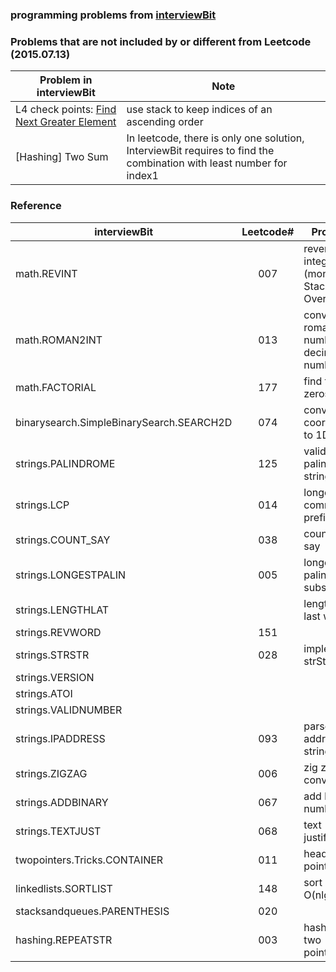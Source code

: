 ### programming problems from [interviewBit](http://www.interviewbit.com/dashboard/)

### Problems that are not included by or different from Leetcode (2015.07.13)
| Problem in interviewBit |          Note       |
| ----------------------- | --------------------| 
| L4 check points: [Find Next Greater Element](http://www.interviewbit.com/courses/programming/topics/stacks-and-queues/problems/nextgreater/) | use stack to keep indices of an ascending order |
| [Hashing] Two Sum | In leetcode, there is only one solution, InterviewBit requires to find the combination with least number for index1 |

### Reference

|   interviewBit    | Leetcode# |    Problem    |
| ----------------- | :-------: | ------------- |
| math.REVINT       | 007       | reverse integer (monitor Stack Overflow) |
| math.ROMAN2INT    | 013       | convert roman number to decimal number |
| math.FACTORIAL    | 177       | find trailing zeros in n! |
| binarysearch.SimpleBinarySearch.SEARCH2D | 074 | convert 2D coordinates to 1D index | 
| strings.PALINDROME | 125       | validate palindrome string |
| strings.LCP       | 014       | longest common prefix |
| strings.COUNT_SAY | 038       | count and say |
| strings.LONGESTPALIN | 005       | longest palindromic substring |
| strings.LENGTHLAT |           | length of last word |
| strings.REVWORD   | 151       |  |
| strings.STRSTR    | 028       | implement strStr |
| strings.VERSION   |           | |
| strings.ATOI   |           | |
| strings.VALIDNUMBER |           | |
| strings.IPADDRESS | 093       | parse ip address string |
| strings.ZIGZAG    | 006       | zig zag conversion |
| strings.ADDBINARY | 067       | add binary numbers |
| strings.TEXTJUST  | 068       | text justification |
| twopointers.Tricks.CONTAINER | 011 | head - tail pointers |
| linkedlists.SORTLIST | 148       | sort list in O(nlgn) |
| stacksandqueues.PARENTHESIS | 020       | |
| hashing.REPEATSTR | 003       | hashing + two pointers |


